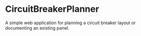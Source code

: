 # CircuitBreakerPlanner
A simple web application for planning a circuit breaker layout or documenting an existing panel.
